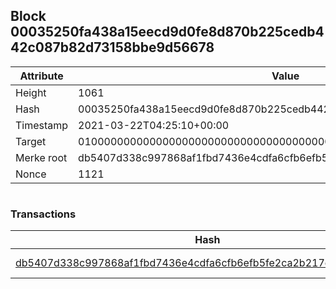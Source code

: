 ## Block 00035250fa438a15eecd9d0fe8d870b225cedb442c087b82d73158bbe9d56678

Attribute | Value
--- | ---
Height | 1061
Hash | 00035250fa438a15eecd9d0fe8d870b225cedb442c087b82d73158bbe9d56678
Timestamp | 2021-03-22T04:25:10+00:00
Target | 0100000000000000000000000000000000000000000000000000000000000000
Merke root | db5407d338c997868af1fbd7436e4cdfa6cfb6efb5fe2ca2b217db453ddc8e97
Nonce | 1121

```

```

### Transactions

Hash | Amount
--- | ---
[db5407d338c997868af1fbd7436e4cdfa6cfb6efb5fe2ca2b217db453ddc8e97](db5407d338c997868af1fbd7436e4cdfa6cfb6efb5fe2ca2b217db453ddc8e97.md) | 10.00000000 SKEPTI 
